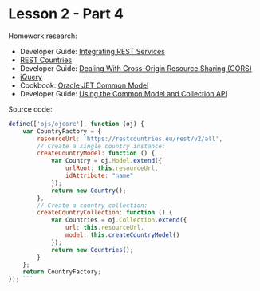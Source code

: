 # Lesson 2 - Part 4

Homework research:

   * Developer Guide: [Integrating REST Services](https://docs.oracle.com/middleware/jet410/jet/developer/GUID-2ED73C1B-10A6-43C9-AF55-ABF1A8990B9F.htm#JETDG171) 
   * [REST Countries](https://restcountries.eu/)
   * Developer Guide: [Dealing With Cross-Origin Resource Sharing (CORS)](https://docs.oracle.com/middleware/jet410/jet/developer/GUID-07537BBC-2EE0-4C82-B815-569D9F5A05E9.htm#JETDG-GUID-07537BBC-2EE0-4C82-B815-569D9F5A05E9)
   * [jQuery](https://jquery.com/)
   * Cookbook: [Oracle JET Common Model](http://www.oracle.com/webfolder/technetwork/jet/jetCookbook.html?component=home&demo=rootFramework_childCommonModel)
   * Developer Guide: [Using the Common Model and Collection API](https://docs.oracle.com/middleware/jet410/jet/developer/GUID-2549871C-9658-4035-B461-A9136554BE74.htm#JETDG166)

Source code:

```js #button { border: none; }
define(['ojs/ojcore'], function (oj) {
    var CountryFactory = {
        resourceUrl: 'https://restcountries.eu/rest/v2/all',
        // Create a single country instance:
        createCountryModel: function () {
            var Country = oj.Model.extend({
                urlRoot: this.resourceUrl, 
                idAttribute: "name"
            });
            return new Country();
        },
        // Create a country collection:
        createCountryCollection: function () {
            var Countries = oj.Collection.extend({
                url: this.resourceUrl, 
                model: this.createCountryModel()
            });
            return new Countries();
        }
    };
    return CountryFactory;
}); ```